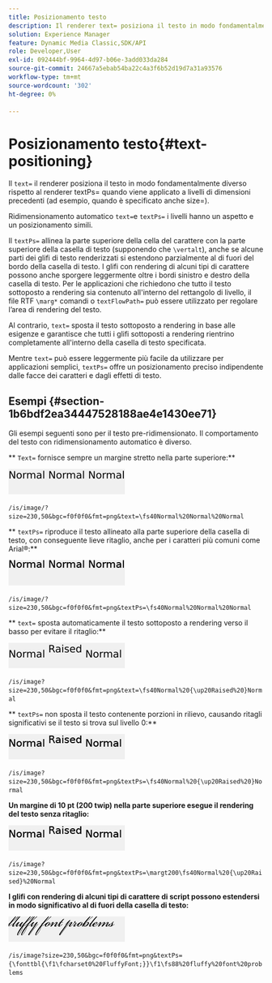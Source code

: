 ```yaml
---
title: Posizionamento testo
description: Il renderer text= posiziona il testo in modo fondamentalmente diverso rispetto al renderer textPs= quando viene applicato a livelli pre-dimensionati (ovvero quando è specificato anche size=).
solution: Experience Manager
feature: Dynamic Media Classic,SDK/API
role: Developer,User
exl-id: 092444bf-9964-4d97-b06e-3add033da284
source-git-commit: 24667a5ebab54ba22c4a3f6b52d19d7a31a93576
workflow-type: tm+mt
source-wordcount: '302'
ht-degree: 0%

---
```


# Posizionamento testo{#text-positioning}

Il `text=` il renderer posiziona il testo in modo fondamentalmente diverso rispetto al renderer textPs= quando viene applicato a livelli di dimensioni precedenti (ad esempio, quando è specificato anche size=).

Ridimensionamento automatico `text=`e `textPs=` i livelli hanno un aspetto e un posizionamento simili.

Il `textPs=` allinea la parte superiore della cella del carattere con la parte superiore della casella di testo (supponendo che `\vertalt`), anche se alcune parti dei glifi di testo renderizzati si estendono parzialmente al di fuori del bordo della casella di testo. I glifi con rendering di alcuni tipi di carattere possono anche sporgere leggermente oltre i bordi sinistro e destro della casella di testo. Per le applicazioni che richiedono che tutto il testo sottoposto a rendering sia contenuto all&#39;interno del rettangolo di livello, il file RTF `\marg*` comandi o `textFlowPath=` può essere utilizzato per regolare l’area di rendering del testo.

Al contrario, `text=` sposta il testo sottoposto a rendering in base alle esigenze e garantisce che tutti i glifi sottoposti a rendering rientrino completamente all&#39;interno della casella di testo specificata.

Mentre `text=` può essere leggermente più facile da utilizzare per applicazioni semplici, `textPs=` offre un posizionamento preciso indipendente dalle facce dei caratteri e dagli effetti di testo.

## Esempi {#section-1b6bdf2ea34447528188ae4e1430ee71}

Gli esempi seguenti sono per il testo pre-ridimensionato. Il comportamento del testo con ridimensionamento automatico è diverso.

** `Text=` fornisce sempre un margine stretto nella parte superiore:**

![Esempio di posizionamento del testo con un&#39;immagine](assets/tp01.png)

`/is/image/?size=230,50&bgc=f0f0f0&fmt=png&text=\fs40Normal%20Normal%20Normal`

** `textPs=` riproduce il testo allineato alla parte superiore della casella di testo, con conseguente lieve ritaglio, anche per i caratteri più comuni come Arial®:**

![Esempio di posizionamento del testo con due immagini](assets/tp02.png)

`/is/image/?size=230,50&bgc=f0f0f0&fmt=png&textPs=\fs40Normal%20Normal%20Normal`

** `text=` sposta automaticamente il testo sottoposto a rendering verso il basso per evitare il ritaglio:**

![Posizionamento del testo, esempio tre immagini](assets/tp03.png)

`/is/image?size=230,50&bgc=f0f0f0&fmt=png&text=\fs40Normal%20{\up20Raised%20}Normal`

** `textPs=` non sposta il testo contenente porzioni in rilievo, causando ritagli significativi se il testo si trova sul livello 0:**

![Posizionamento del testo, esempio di quattro immagini](assets/tp04.png)

`/is/image?size=230,50&bgc=f0f0f0&fmt=png&textPs=\fs40Normal%20{\up20Raised%20}Normal`

**Un margine di 10 pt (200 twip) nella parte superiore esegue il rendering del testo senza ritaglio:**

![Posizionamento del testo, esempio di cinque immagini](assets/tp05.png)

`/is/image?size=230,50&bgc=f0f0f0&fmt=png&textPs=\margt200\fs40Normal%20{\up20Raised}%20Normal`

**I glifi con rendering di alcuni tipi di carattere di script possono estendersi in modo significativo al di fuori della casella di testo:**

![Posizionamento del testo, esempio sei immagini](assets/tp06.png)

`/is/image?size=230,50&bgc=f0f0f0&fmt=png&textPs={\fonttbl{\f1\fcharset0%20FluffyFont;}}\f1\fs88%20fluffy%20font%20problems`
